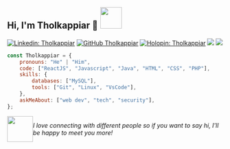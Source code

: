 <!-- [![@thokappiar's holopin board ](https://holopin.me/tholkappiar)](https://holopin.io/@tholkappiar) -->
<!-- ### Tholkappiar here 👋 -->
<!-- ### [Connect with me 💬](https://tholkappiar.bio.link/) -->
<!-- **Tholkappiar/Tholkappiar** is a ✨ _special_ ✨ repository because its `README.md` (this file) appears on your GitHub profile. -->
<!-- framework: "SpringBoot", -->

<h2> Hi, I'm Tholkappiar 👋  <img src="https://media.giphy.com/media/mGcNjsfWAjY5AEZNw6/giphy.gif" width="50"></h2>

[![Linkedin: Tholkappiar](https://img.shields.io/badge/-Tholkappiar-blue?style=flat-square&logo=Linkedin&logoColor=white&link=https://www.linkedin.com/in/tholkappiar/)](https://www.linkedin.com/in/tholkappiar/)
[![GitHub Tholkappiar](https://img.shields.io/github/followers/tholkappiar?label=follow&style=social)](https://github.com/tholkappiar)
[![Holopin: Tholkappiar](https://img.shields.io/badge/-Holopin-green?style=flat-square&link=https://holopin.me/tholkappiar/)](https://holopin.io/@tholkappiar)
![](https://komarev.com/ghpvc/?username=tholkappiar&label=PROFILE+VIEWS)
![](https://hit.yhype.me/github/profile?user_id=114584730)

```javascript
const Tholkappiar = {
	pronouns: "He" | "Him",
	code: ["ReactJS", "Javascript", "Java", "HTML", "CSS", "PHP"],
	skills: {
		databases: ["MySQL"],
		tools: ["Git", "Linux", "VsCode"],
	},
	askMeAbout: ["web dev", "tech", "security"],
};
```

<div >
    <em>
        <p style="display: flex; align-items: center;">
              <img src="https://github.com/Anmol-Baranwal/Cool-GIFs-For-GitHub/assets/74038190/406eb3e6-caba-401d-93c8-e0a7941c84b9" width="60">
            I love connecting with different people so if you want to say hi, I'll be happy to meet you more!
        </p>
    </em>
</div>
